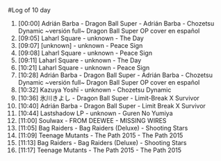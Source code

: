 #Log of 10 day

1. [00:00] Adrián Barba - Dragon Ball Super - Adrián Barba - Chozetsu Dynamic ~versión full~ Dragon Ball Super OP cover en español
1. [09:05] Laharl Square - unknown - The Day
1. [09:07] [unknown] - unknown - Peace Sign
1. [09:08] Laharl Square - unknown - Peace Sign
1. [09:11] Laharl Square - unknown - The Day
1. [10:21] Laharl Square - unknown - Peace Sign
1. [10:28] Adrián Barba - Dragon Ball Super - Adrián Barba - Chozetsu Dynamic ~versión full~ Dragon Ball Super OP cover en español
1. [10:32] Kazuya Yoshī - unknown - Chozetsu Dynamic
1. [10:36] 氷川きよし - Dragon Ball Super - Limit-Break X Survivor
1. [10:40] Adrián Barba - Dragon Ball Super - Limit Break X Survivor
1. [10:44] Lastshadow LP - unknown - Guren No Yumiya
1. [11:00] Soulwax - FROM DEEWEE - MISSING WIRES
1. [11:05] Bag Raiders - Bag Raiders (Deluxe) - Shooting Stars
1. [11:09] Teenage Mutants - The Path 2015 - The Path 2015
1. [11:13] Bag Raiders - Bag Raiders (Deluxe) - Shooting Stars
1. [11:17] Teenage Mutants - The Path 2015 - The Path 2015
